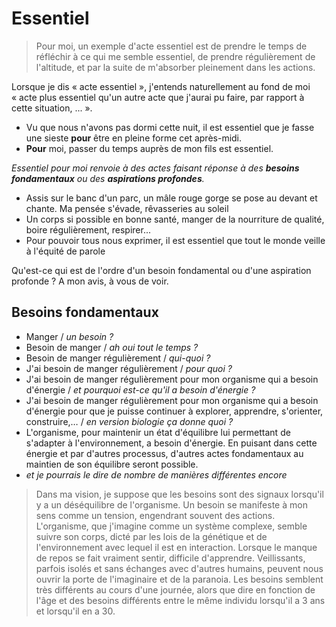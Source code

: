 # Essentiel

> Pour moi, un exemple d'acte essentiel est de prendre le temps de réfléchir à ce qui me semble essentiel, de prendre régulièrement de l'altitude, et par la suite de m'absorber pleinement dans les actions.

Lorsque je dis « acte essentiel », j'entends naturellement au fond de moi « acte plus essentiel qu'un autre acte que j'aurai pu faire, par rapport à cette situation, ... ». 

* Vu que nous n'avons pas dormi cette nuit, il est essentiel que je fasse une sieste **pour** être en pleine forme cet après-midi. 
* **Pour** moi, passer du temps auprès de mon fils est essentiel. 

*Essentiel pour moi renvoie à des actes faisant réponse à des **besoins fondamentaux** ou des **aspirations profondes**.* 

* Assis sur le banc d'un parc, un mâle rouge gorge se pose au devant et chante. Ma pensée s'évade, rêvasseries au soleil
* Un corps si possible en bonne santé, manger de la nourriture de qualité, boire régulièrement, respirer... 
* Pour pouvoir tous nous exprimer, il est essentiel que tout le monde veille à l'équité de parole

Qu'est-ce qui est de l'ordre d'un besoin fondamental ou d'une aspiration profonde ? A mon avis, à vous de voir. 

## Besoins fondamentaux

* Manger / *un besoin ?*
* Besoin de manger / *ah oui tout le temps ?*
* Besoin de manger régulièrement / *qui-quoi ?*
* J'ai besoin de manger régulièrement / *pour quoi ?*
* J'ai besoin de manger régulièrement pour mon organisme qui a besoin d'énergie / *et pourquoi est-ce qu'il a besoin d'énergie ?*
* J'ai besoin de manger régulièrement pour mon organisme qui a besoin d'énergie pour que je puisse continuer à explorer, apprendre, s'orienter, construire,…  / *en version biologie ça donne quoi ?*
* L'organisme, pour maintenir un état d'équilibre lui permettant de s'adapter à l'environnement, a besoin d'énergie. En puisant dans cette énergie et par d'autres processus, d'autres actes fondamentaux au maintien de son équilibre seront possible. 
* *et je pourrais le dire de nombre de manières différentes encore*

> Dans ma vision, je suppose que les besoins sont des signaux lorsqu'il y a un déséquilibre de l'organisme. Un besoin se manifeste à mon sens comme un tension, engendrant souvent des actions. L'organisme, que j'imagine comme un système complexe, semble suivre son corps, dicté par les lois de la génétique et de l'environnement avec lequel il est en interaction. Lorsque le manque de repos se fait vraiment sentir, difficile d'apprendre. Veillissants, parfois isolés et sans échanges avec d'autres humains, peuvent nous ouvrir la porte de l'imaginaire et de la paranoia. Les besoins semblent très différents au cours d'une journée, alors que dire en fonction de l'âge et des besoins différents entre le même individu lorsqu'il a 3 ans et lorsqu'il en a 30. 
